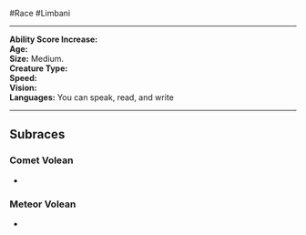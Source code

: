 #Race #Limbani
- - -
**Ability Score Increase:**  
**Age:**  
**Size:** Medium.  
**Creature Type:**  
**Speed:**  
**Vision:**  
**Languages:** You can speak, read, and write
- - -
## Subraces
### Comet Volean
 
-
### Meteor Volean
 
 -